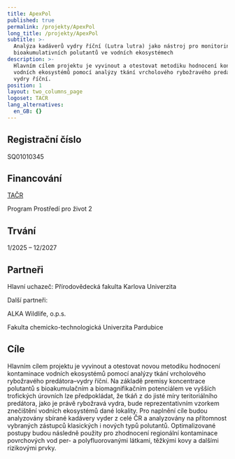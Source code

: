```yaml
---
title: ApexPol
published: true
permalink: /projekty/ApexPol
long_title: /projekty/ApexPol
subtitle: >-
  Analýza kadáverů vydry říční (Lutra lutra) jako nástroj pro monitoring
  bioakumulativních polutantů ve vodních ekosystémech
description: >-
  Hlavním cílem projektu je vyvinout a otestovat metodiku hodnocení kontaminace
  vodních ekosystémů pomocí analýzy tkání vrcholového rybožravého predátora –
  vydry říční.
position: 1
layout: two_columns_page
logoset: TACR
lang_alternatives:
  en_GB: {}
---
```

## Registrační číslo

SQ01010345



## Financování

[TAČR](www.tacr.cz)



Program Prostředí pro život 2







## Trvání

1/2025 – 12/2027



## Partneři

Hlavní uchazeč: Přírodovědecká fakulta Karlova Univerzita



Další partneři:



ALKA Wildlife, o.p.s.



Fakulta chemicko-technologická Univerzita Pardubice







## Cíle

Hlavním cílem projektu je vyvinout a otestovat novou metodiku hodnocení kontaminace vodních ekosystémů pomocí analýzy tkání vrcholového rybožravého predátora–vydry říční. Na základě premisy koncentrace polutantů s bioakumulačním a biomagnifikačním potenciálem ve vyšších trofických úrovních lze předpokládat, že tkáň z do jisté míry teritoriálního predátora, jako je právě rybožravá vydra, bude reprezentativním vzorkem znečištění vodních ekosystémů dané lokality. Pro naplnění cíle budou analyzovány sbírané kadávery vyder z celé ČR a analyzovány na přítomnost vybraných zástupců klasických i nových typů polutantů. Optimalizované postupy budou následně použity pro zhodnocení regionální kontaminace povrchových vod per- a polyfluorovanými látkami, těžkými kovy a dalšími rizikovými prvky.
